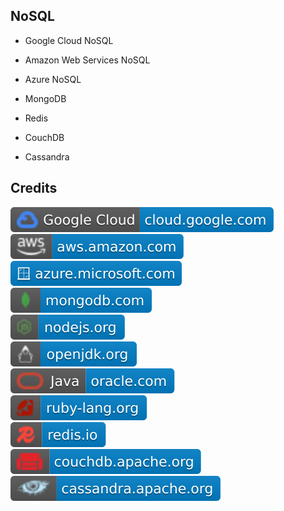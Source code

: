 NoSQL
-----

- Google Cloud NoSQL

- Amazon Web Services NoSQL

- Azure NoSQL

- MongoDB

- Redis

- CouchDB

- Cassandra

Credits
-------
[![image](
Credits/cloud.google.com.svg?raw=true)](https://cloud.google.com/)  
[![image](
Credits/aws.amazon.com.svg?raw=true)](https://aws.amazon.com/)  
[![image](
Credits/azure.microsoft.com.svg?raw=true)](https://azure.microsoft.com/)  
[![image](
Credits/mongodb.com.svg?raw=true)](https://mongodb.com/)  
[![image](
Credits/nodejs.org.svg?raw=true)](https://nodejs.org/)  
[![image](
Credits/openjdk.org.svg?raw=true)](https://openjdk.org/)  
[![image](
Credits/Java-oracle.com.svg?raw=true)](https://oracle.com/java/)  
[![image](
Credits/ruby-lang.org.svg?raw=true)](https://ruby-lang.org/)  
[![image](
Credits/redis.io.svg?raw=true)](https://redis.io/)  
[![image](
Credits/couchdb.apache.org.svg?raw=true)](https://couchdb.apache.org/)  
[![image](
Credits/cassandra.apache.org.svg?raw=true)](https://cassandra.apache.org/)  
